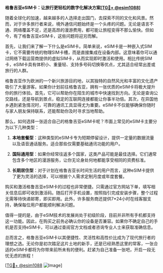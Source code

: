 **格鲁吉亚eSIM卡：让旅行更轻松的数字化解决方案[[TG💪+ @esim1088](https://t.me/s/esim1088)]**

随着全球化的加速，越来越多的人选择走出国门，去探索不同的文化和风景。然而，对于许多旅行者来说，境外通信问题始终是一个头疼的问题。无论是语言不通、网络覆盖不足，还是高昂的漫游费用，都可能让旅程变得不那么愉快。但如今，有了格鲁吉亚eSIM卡，这些问题将迎刃而解。

首先，让我们来了解一下什么是eSIM卡。简单来说，eSIM卡是一种嵌入式SIM卡，它不需要传统的物理SIM卡槽，而是直接集成在设备内部。这意味着你可以通过网络下载运营商提供的虚拟SIM卡，从而实现即时激活和使用。相比传统SIM卡，eSIM卡具有体积小、重量轻、支持多号码切换等优点，尤其适合经常出差或旅行的人群。

格鲁吉亚作为欧洲的一个新兴旅游目的地，以其独特的自然风光和丰富的文化遗产吸引了大量游客。如果你计划前往格鲁吉亚，拥有一张优质的eSIM卡将极大提升你的旅行体验。首先，它可以帮助你在陌生的城市中快速找到方向。无论是查询公交路线，还是导航到景点，稳定的互联网连接都能让你事半功倍。其次，在异国他乡遇到紧急情况时，可靠的通讯工具显得尤为重要。eSIM卡不仅能够确保你随时与家人朋友保持联系，还能帮助你及时寻求当地帮助。

那么，如何选择一张适合自己的格鲁吉亚eSIM卡呢？市面上常见的eSIM卡主要分为以下几种类型：

1. **本地套餐型**：这种类型的eSIM卡专为短期停留设计，提供一定量的数据流量以及语音通话服务。适合那些仅需要基础通讯功能的用户。
   
2. **国际通用型**：如果你经常往返多个国家，这类产品可能是最佳选择。它们通常包含多个地区的漫游服务，让你无论身处何地都能享受相同的资费标准。
   
3. **长期居住型**：对于计划在格鲁吉亚长时间生活的用户而言，这种eSIM卡提供了更为灵活的选择，可以根据个人需求定制月度或年度套餐。

购买和激活格鲁吉亚eSIM卡的过程也非常便捷。只需通过官方网站下单，填写相关信息后即可收到激活码。随后打开手机设置，按照指引完成安装步骤，整个过程无需等待快递邮寄，即买即用。此外，许多服务商还提供7*24小时在线客服支持，确保每位用户都能顺利解决问题。

值得一提的是，由于eSIM技术的发展尚处于初级阶段，目前并非所有手机都支持这一功能。因此，在购买之前务必确认你的设备是否兼容。如果你不确定自己的手机是否支持eSIM卡，可以通过查阅官方文档或者咨询专业人士来获取准确信息。

总而言之，格鲁吉亚eSIM卡以其便捷性、灵活性和高性价比成为了现代旅行者的理想之选。无论你是初次踏足这片土地的新手，还是已经熟悉这里的常客，一张合适的eSIM卡都将为你带来前所未有的便利。赶紧为自己准备一张吧，开启一段无忧无虑的旅程！

[[TG💪+ @esim1088](https://t.me/s/esim1088) ![Image](https://i.postimg.cc/4NQfJmqS/Snipaste-2025-05-13-00-14-12.png)]